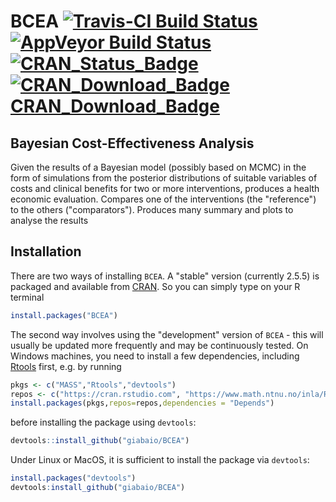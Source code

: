 # BCEA [![Travis-CI Build Status](https://travis-ci.org/giabaio/BCEA.svg?branch=master)](https://travis-ci.org/giabaio/BCEA)[![AppVeyor Build Status](https://ci.appveyor.com/api/projects/status/github/giabaio/BCEA?branch=master&svg=true)](https://ci.appveyor.com/project/giabaio/BCEA)[![CRAN_Status_Badge](http://www.r-pkg.org/badges/version/BCEA)](https://cran.r-project.org/package=BCEA)[![CRAN_Download_Badge](http://cranlogs.r-pkg.org/badges/BCEA)](https://cran.r-project.org/package=BCEA)[CRAN_Download_Badge](http://cranlogs.r-pkg.org/badges/grand-total/BCEA?color=brightgreen)

## Bayesian Cost-Effectiveness Analysis

Given the results of a Bayesian model (possibly based on MCMC) in the form of simulations from the posterior distributions of suitable variables of costs and clinical benefits for two or more interventions, produces a health economic evaluation. Compares one of the interventions (the "reference") to the others ("comparators"). Produces many summary and plots to analyse the results

## Installation
There are two ways of installing `BCEA`. A "stable" version (currently 2.5.5) is packaged and available from [CRAN](https://cran.r-project.org/index.html). So you can simply type on your R terminal
```R
install.packages("BCEA")
```
The second way involves using the "development" version of `BCEA` - this will usually be updated more frequently and may be continuously tested. On Windows machines, you need to install a few dependencies, including [Rtools](https://cran.r-project.org/bin/windows/Rtools/) first, e.g. by running
```R
pkgs <- c("MASS","Rtools","devtools")
repos <- c("https://cran.rstudio.com", "https://www.math.ntnu.no/inla/R/stable") 
install.packages(pkgs,repos=repos,dependencies = "Depends")
```
before installing the package using `devtools`:
```R
devtools::install_github("giabaio/BCEA")
```
Under Linux or MacOS, it is sufficient to install the package via `devtools`:
```R
install.packages("devtools")
devtools:install_github("giabaio/BCEA")
```

